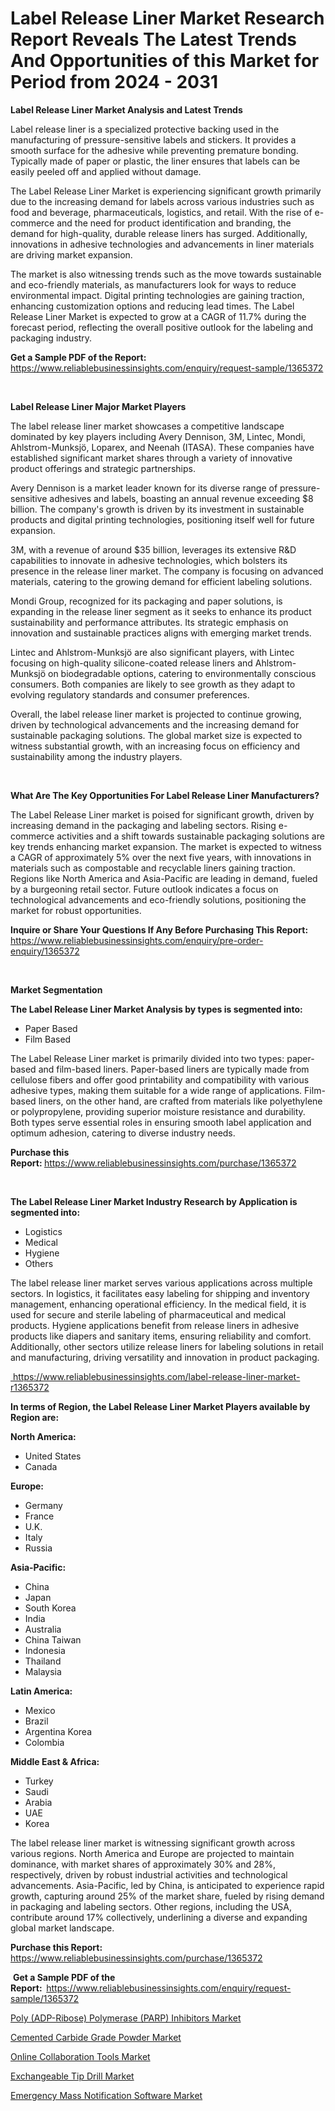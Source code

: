 <p><h1>Label Release Liner Market Research Report Reveals The Latest Trends And Opportunities of this Market for Period from 2024 - 2031</h1></p><p><strong>Label Release Liner Market Analysis and Latest Trends</strong></p>
<p><p>Label release liner is a specialized protective backing used in the manufacturing of pressure-sensitive labels and stickers. It provides a smooth surface for the adhesive while preventing premature bonding. Typically made of paper or plastic, the liner ensures that labels can be easily peeled off and applied without damage.</p><p>The Label Release Liner Market is experiencing significant growth primarily due to the increasing demand for labels across various industries such as food and beverage, pharmaceuticals, logistics, and retail. With the rise of e-commerce and the need for product identification and branding, the demand for high-quality, durable release liners has surged. Additionally, innovations in adhesive technologies and advancements in liner materials are driving market expansion.</p><p>The market is also witnessing trends such as the move towards sustainable and eco-friendly materials, as manufacturers look for ways to reduce environmental impact. Digital printing technologies are gaining traction, enhancing customization options and reducing lead times. The Label Release Liner Market is expected to grow at a CAGR of 11.7% during the forecast period, reflecting the overall positive outlook for the labeling and packaging industry.</p></p>
<p><strong>Get a Sample PDF of the Report:&nbsp;</strong> <a href="https://www.reliablebusinessinsights.com/enquiry/request-sample/1365372?utm_campaign=57&utm_medium=2&utm_source=Github&utm_content=ia&utm_term=06122024&utm_id=label-release-liner">https://www.reliablebusinessinsights.com/enquiry/request-sample/1365372</a></p>
<p>&nbsp;</p>
<p><strong>Label Release Liner Major Market Players</strong></p>
<p><p>The label release liner market showcases a competitive landscape dominated by key players including Avery Dennison, 3M, Lintec, Mondi, Ahlstrom-Munksjö, Loparex, and Neenah (ITASA). These companies have established significant market shares through a variety of innovative product offerings and strategic partnerships.</p><p>Avery Dennison is a market leader known for its diverse range of pressure-sensitive adhesives and labels, boasting an annual revenue exceeding $8 billion. The company's growth is driven by its investment in sustainable products and digital printing technologies, positioning itself well for future expansion. </p><p>3M, with a revenue of around $35 billion, leverages its extensive R&D capabilities to innovate in adhesive technologies, which bolsters its presence in the release liner market. The company is focusing on advanced materials, catering to the growing demand for efficient labeling solutions.</p><p>Mondi Group, recognized for its packaging and paper solutions, is expanding in the release liner segment as it seeks to enhance its product sustainability and performance attributes. Its strategic emphasis on innovation and sustainable practices aligns with emerging market trends.</p><p>Lintec and Ahlstrom-Munksjö are also significant players, with Lintec focusing on high-quality silicone-coated release liners and Ahlstrom-Munksjö on biodegradable options, catering to environmentally conscious consumers. Both companies are likely to see growth as they adapt to evolving regulatory standards and consumer preferences.</p><p>Overall, the label release liner market is projected to continue growing, driven by technological advancements and the increasing demand for sustainable packaging solutions. The global market size is expected to witness substantial growth, with an increasing focus on efficiency and sustainability among the industry players.</p></p>
<p>&nbsp;</p>
<p><strong>What Are The Key Opportunities For Label Release Liner Manufacturers?</strong></p>
<p><p>The Label Release Liner market is poised for significant growth, driven by increasing demand in the packaging and labeling sectors. Rising e-commerce activities and a shift towards sustainable packaging solutions are key trends enhancing market expansion. The market is expected to witness a CAGR of approximately 5% over the next five years, with innovations in materials such as compostable and recyclable liners gaining traction. Regions like North America and Asia-Pacific are leading in demand, fueled by a burgeoning retail sector. Future outlook indicates a focus on technological advancements and eco-friendly solutions, positioning the market for robust opportunities.</p></p>
<p><strong>Inquire or Share Your Questions If Any Before Purchasing This Report:</strong> <a href="https://www.reliablebusinessinsights.com/enquiry/pre-order-enquiry/1365372?utm_campaign=57&utm_medium=2&utm_source=Github&utm_content=ia&utm_term=06122024&utm_id=label-release-liner">https://www.reliablebusinessinsights.com/enquiry/pre-order-enquiry/1365372</a></p>
<p>&nbsp;</p>
<p><strong>Market Segmentation</strong></p>
<p><strong>The Label Release Liner Market Analysis by types is segmented into:</strong></p>
<p><ul><li>Paper Based</li><li>Film Based</li></ul></p>
<p><p>The Label Release Liner market is primarily divided into two types: paper-based and film-based liners. Paper-based liners are typically made from cellulose fibers and offer good printability and compatibility with various adhesive types, making them suitable for a wide range of applications. Film-based liners, on the other hand, are crafted from materials like polyethylene or polypropylene, providing superior moisture resistance and durability. Both types serve essential roles in ensuring smooth label application and optimum adhesion, catering to diverse industry needs.</p></p>
<p><strong>Purchase this Report:&nbsp;</strong><a href="https://www.reliablebusinessinsights.com/purchase/1365372?utm_campaign=57&utm_medium=2&utm_source=Github&utm_content=ia&utm_term=06122024&utm_id=label-release-liner">https://www.reliablebusinessinsights.com/purchase/1365372</a></p>
<p>&nbsp;</p>
<p><strong>The Label Release Liner Market Industry Research by Application is segmented into:</strong></p>
<p><ul><li>Logistics</li><li>Medical</li><li>Hygiene</li><li>Others</li></ul></p>
<p><p>The label release liner market serves various applications across multiple sectors. In logistics, it facilitates easy labeling for shipping and inventory management, enhancing operational efficiency. In the medical field, it is used for secure and sterile labeling of pharmaceutical and medical products. Hygiene applications benefit from release liners in adhesive products like diapers and sanitary items, ensuring reliability and comfort. Additionally, other sectors utilize release liners for labeling solutions in retail and manufacturing, driving versatility and innovation in product packaging.</p></p>
<p><a href="https://www.reliablebusinessinsights.com/label-release-liner-market-r1365372?utm_campaign=57&utm_medium=2&utm_source=Github&utm_content=ia&utm_term=06122024&utm_id=label-release-liner">&nbsp;https://www.reliablebusinessinsights.com/label-release-liner-market-r1365372</a></p>
<p><strong>In terms of Region, the Label Release Liner Market Players available by Region are:</strong></p>
<p>
    <p> <strong> North America: </strong>
        <ul>
            <li>United States</li>
            <li>Canada</li>
        </ul>
        </p> 
    <p> <strong> Europe: </strong>
        <ul>
            <li>Germany</li>
            <li>France</li>
            <li>U.K.</li>
            <li>Italy</li>
            <li>Russia</li>
        </ul>
        </p> 
    <p> <strong> Asia-Pacific: </strong>
        <ul>
            <li>China</li>
            <li>Japan</li>
            <li>South Korea</li>
            <li>India</li>
            <li>Australia</li>
            <li>China Taiwan</li>
            <li>Indonesia</li>
            <li>Thailand</li>
            <li>Malaysia</li>
        </ul>
        </p> 
    <p> <strong> Latin America: </strong>
        <ul>
            <li>Mexico</li>
            <li>Brazil</li>
            <li>Argentina Korea</li>
            <li>Colombia</li>
        </ul>
        </p> 
    <p> <strong> Middle East & Africa: </strong>
        <ul>
            <li>Turkey</li>
            <li>Saudi</li>
            <li>Arabia</li>
            <li>UAE</li>
            <li>Korea</li>
        </ul>
    </p>
    </p>
<p><p>The label release liner market is witnessing significant growth across various regions. North America and Europe are projected to maintain dominance, with market shares of approximately 30% and 28%, respectively, driven by robust industrial activities and technological advancements. Asia-Pacific, led by China, is anticipated to experience rapid growth, capturing around 25% of the market share, fueled by rising demand in packaging and labeling sectors. Other regions, including the USA, contribute around 17% collectively, underlining a diverse and expanding global market landscape.</p></p>
<p><strong>Purchase this Report: </strong><a href="https://www.reliablebusinessinsights.com/purchase/1365372?utm_campaign=57&utm_medium=2&utm_source=Github&utm_content=ia&utm_term=06122024&utm_id=label-release-liner">https://www.reliablebusinessinsights.com/purchase/1365372</a></p>
<p>&nbsp;<strong>Get a Sample PDF of the Report:&nbsp;&nbsp;</strong><a href="https://www.reliablebusinessinsights.com/enquiry/request-sample/1365372?utm_campaign=57&utm_medium=2&utm_source=Github&utm_content=ia&utm_term=06122024&utm_id=label-release-liner">https://www.reliablebusinessinsights.com/enquiry/request-sample/1365372</a></p>
<p><strong></strong></p>
<p><p><a href="https://issuu.com/reportprime-2/docs/poly-adp-ribose-polymerase-parp-inhibitors-market-?utm_campaign=57&utm_medium=2&utm_source=Github&utm_content=ia&utm_term=06122024&utm_id=label-release-liner">Poly (ADP-Ribose) Polymerase (PARP) Inhibitors Market</a></p><p><a href="https://github.com/AshrafKhan865/Market-Research-Report-List-1/blob/main/cemented-carbide-grade-powder-market.md?utm_campaign=57&utm_medium=2&utm_source=Github&utm_content=ia&utm_term=06122024&utm_id=label-release-liner">Cemented Carbide Grade Powder Market</a></p><p><a href="https://www.linkedin.com/pulse/online-collaboration-tools-market-update-growth-goals-size-msgie?utm_campaign=57&utm_medium=2&utm_source=Github&utm_content=ia&utm_term=06122024&utm_id=label-release-liner">Online Collaboration Tools Market</a></p><p><a href="https://github.com/gullattedenna/Market-Research-Report-List-1/blob/main/exchangeable-tip-drill-market.md?utm_campaign=57&utm_medium=2&utm_source=Github&utm_content=ia&utm_term=06122024&utm_id=label-release-liner">Exchangeable Tip Drill Market</a></p><p><a href="https://www.linkedin.com/pulse/emergency-mass-notification-software-market-booms-108-growth-gcmdf?utm_campaign=57&utm_medium=2&utm_source=Github&utm_content=ia&utm_term=06122024&utm_id=label-release-liner">Emergency Mass Notification Software Market</a></p></p>